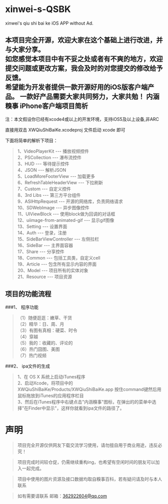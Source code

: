 xinwei-s-QSBK
=============
xinwei's qiu shi bai ke iOS APP without Ad.<br />

本项目完全开源，欢迎大家在这个基础上进行改进，并与大家分享。<br />
如您感觉本项目中有不妥之处或者有不爽的地方，欢迎提交问题或更改方案，我会及时的对您提交的修改给予反馈。 <br />
希望能为开发者提供一款开源好用的iOS版客户端产品。 一款好产品需要大家共同努力，大家共勉！
内涵糗事 iPhone客户端项目简析
-------------
注：本文假设你已经有xcode4或以上的开发环境，支持iOS5及以上设备,非ARC

直接用双击 XWQiuShiBaiKe.xcodeproj 文件启动 xcode 即可 

下面将简单的解析下项目：

> 1、VideoPlayerKit --- 播放视频控件<br />
> 2、PSCollection --- 瀑布流控件<br />
> 3、HUD --- 等待提示控件<br />
> 4、JSON --- 解析JSON<br />
> 5、LoadMoreFooterView --- 加载更多<br />
> 6、RefreshTableHeaderView --- 下拉刷新<br />
> 7、Custom --- 自定义控件<br />
> 8、3rd Libs --- 第三方平台组件<br />
> 9、ASIHttpRequest --- 开源的网络库，负责网络请求<br />
> 10、SDWebImage --- 异步图像控件<br />
> 11、UIViewBlock --- 使用block做为回调的对话框<br />
> 12、uiimage-from-animated-gif --- 显示gif图像<br />
> 13、Setting --- 设置界面<br />
> 14、Auth --- 登录，注册<br />
> 15、SideBarViewController --- 左侧拉栏<br />
> 16、SideBar --- 主界面容器<br />
> 17、Share --- 分享控件<br />
> 18、Common --- 包括工具类，自定义cell<br />
> 19、Article --- 包含所有显示内容的界面<br />
> 20、Model --- 项目所有的实体对象<br />
> 21、Resource --- 项目资源<br />

项目的功能流程
-------------
###1、 程序功能
> （1）随便逛逛：嫩草、干货<br />
> （2）精华：日、周、月<br />
> （3）有图有真相：硬菜、时令<br />
> （4）穿越<br />
> （5）我的：收藏的、评论的<br />
> （6）热门囧图、美图<br />
> （7）热门视频<br />

###2、 ipa文件的生成
> 1、在 OS X 系统上启动iTunes程序<br />
> 2、启动Xcode，将项目中的 XWQiuShiBaiKe/Products/XWQiuShiBaiKe.app 按住command键然后用鼠标拖放到iTunes的应用程序栏目<br />
> 3、然后在iTunes程序中右键点击"内涵糗事"图标，在弹出的的菜单中选择"在Finder中显示"，这样你就看到ipa文件的路径了。<br />

声明
=============
> 项目完全开源仅供网友下载交流学习使用，请勿擅自用于商业用途，违反必究！

> 项目完成时间较仓促，仍需继续重构ing，也希望有空闲时间的朋友可以加入一起完成。

> 项目中使用的图片资源及接口数据均取自糗事百科，若有疑问请及时与本人联系

> 如有需要请联系 邮箱：362922604@qq.com
